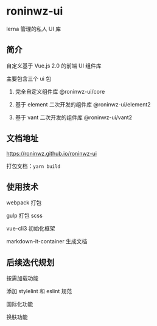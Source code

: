 # roninwz-ui

lerna 管理的私人 UI 库

## 简介

自定义基于 Vue.js 2.0 的前端 UI 组件库

主要包含三个 ui 包

1. 完全自定义组件库 @roninwz-ui/core

2. 基于 element 二次开发的组件库 @roninwz-ui/element2

3. 基于 vant 二次开发的组件库 @roninwz-ui/vant2

## 文档地址

<https://roninwz.github.io/roninwz-ui>

打包文档：`yarn build`

## 使用技术

webpack 打包

gulp 打包 scss

vue-cli3 初始化框架

markdown-it-container 生成文档

## 后续迭代规划

按需加载功能

添加 stylelint 和 eslint 规范

国际化功能

换肤功能
